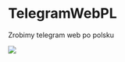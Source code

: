 # TelegramWebPL
Zrobimy telegram web po polsku


<a title="Crowdin" target="_blank" href="https://crowdin.com/project/bartixxx"><img src="https://d322cqt584bo4o.cloudfront.net/bartixxx/localized.svg"></a>


